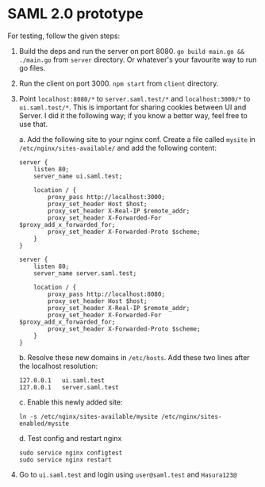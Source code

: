 # SAML 2.0 prototype

For testing, follow the given steps:

1. Build the deps and run the server on port 8080. `go build main.go && ./main.go` from `server` directory. Or whatever's your favourite way to run go files.
2. Run the client on port 3000. `npm start` from `client` directory.
3. Point `localhost:8080/*` to `server.saml.test/*` and `localhost:3000/*` to `ui.saml.test/*`. This is important for sharing cookies between UI and Server. I did it the following way; if you know a better way, feel free to use that.

	a. Add the following site to your nginx conf. Create a file called `mysite` in `/etc/nginx/sites-available/` and add the following content:

	```
	server {
	    listen 80;
	    server_name ui.saml.test;

	    location / {
	        proxy_pass http://localhost:3000;
	        proxy_set_header Host $host;
	        proxy_set_header X-Real-IP $remote_addr;
	        proxy_set_header X-Forwarded-For $proxy_add_x_forwarded_for;
	        proxy_set_header X-Forwarded-Proto $scheme;
	    }
	}

	server {
	    listen 80;
	    server_name server.saml.test;

	    location / {
	        proxy_pass http://localhost:8080;
	        proxy_set_header Host $host;
	        proxy_set_header X-Real-IP $remote_addr;
	        proxy_set_header X-Forwarded-For $proxy_add_x_forwarded_for;
	        proxy_set_header X-Forwarded-Proto $scheme;
	    }
	}
	```

	b. Resolve these new domains in `/etc/hosts`. Add these two lines after the localhost resolution:

	```language
	127.0.0.1	ui.saml.test
	127.0.0.1	server.saml.test
	```

	c. Enable this newly added site:

	```language
	ln -s /etc/nginx/sites-available/mysite /etc/nginx/sites-enabled/mysite 
	```

	d. Test config and restart nginx

	```
	sudo service nginx configtest
	sudo service nginx restart
	```


4. Go to `ui.saml.test` and login using `user@saml.test` and `Hasura123@`
